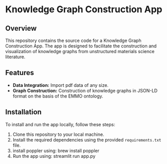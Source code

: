 # Knowledge Graph Construction App

## Overview
This repository contains the source code for a Knowledge Graph Construction App. The app is designed to facilitate the construction and visualization of knowledge graphs from unstructured materials science literature.

## Features
- **Data Integration:** Import pdf data of any size.
- **Graph Construction:** Construction of knowledge graphs in JSON-LD format on the basis of the EMMO ontology.

## Installation
To install and run the app locally, follow these steps:

1. Clone this repository to your local machine.
2. Install the required dependencies using the provided `requirements.txt` file.
3. install poppler using: brew install poppler
4. Run the app using: streamlit run app.py 
